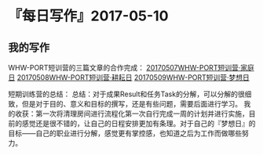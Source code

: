 # 『每日写作』2017-05-10

## 我的写作
WHW-PORT短训营的三篇文章的合作完成：
[20170507WHW-PORT短训营·家庭日](https://shimo.im/doc/6OoA52Y3YnUZvMmn)
[20170508WHW-PORT短训营·耕耘日](https://shimo.im/doc/DhHCBboJ5hoYsS1D)
[20170509WHW-PORT短训营·梦想日](https://shimo.im/doc/bhloCWYWH14ofnCL)

短期训练营的总结：
总结：对于成果Result和任务Task的分解，可以分解的很细致，但是对于目的、意义和目标的撰写，还是有些问题，需要后面进行学习。
我的收获：第一次将清理房间进行流程化第一次自行完成一周的计划并进行实施，目前的感觉还是很不错的，让自己的日程安排更加有条理。对于自己的『梦想日』的目标——自己的职业进行分解，感觉更有掌控感，也知道之后为工作而做哪些努力。

